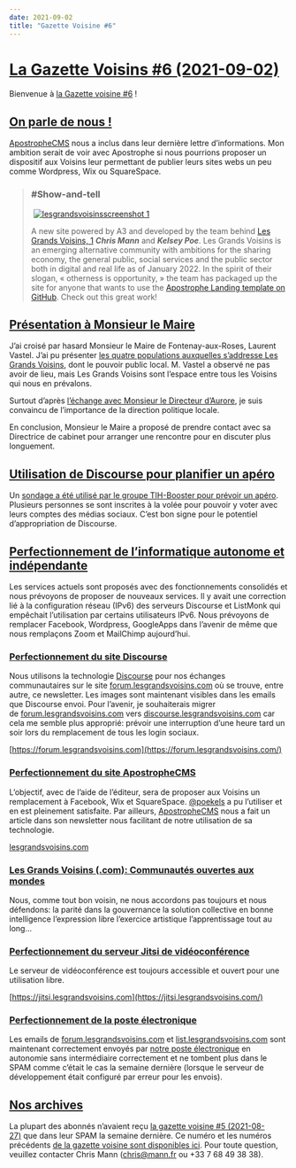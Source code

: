 ```yaml
---
date: 2021-09-02
title: "Gazette Voisine #6"
---
```

# [La Gazette Voisins #6 (2021-09-02)](https://forum.lesgrandsvoisins.com/t/la-gazette-voisins-6-2021-09-02/105)

Bienvenue à [la Gazette voisine #6](https://forum.lesgrandsvoisins.com/t/la-gazette-voisins-6-2021-09-02/105) !

## [](https://forum.lesgrandsvoisins.com/t/la-gazette-voisins-6-2021-09-02/105#on-parle-de-nous-httpsmailinglesgrandsvoisinscomtrecognition-spotlight-by-apostrophecms110-2)[On parle de nous !](https://forum.lesgrandsvoisins.com/t/recognition-spotlight-by-apostrophecms/110)

[ApostropheCMS](https://www.apostrophecms.com/) nous a inclus dans leur dernière lettre d’informations. Mon ambition serait de voir avec Apostrophe si nous pourrions proposer un dispositif aux Voisins leur permettant de publier leurs sites webs un peu comme Wordpress, Wix ou SquareSpace.

> ### #Show-and-tell
> 
>  [![lesgrandsvoisinsscreenshot](https://com.grandsvoisins.com/uploads/default/original/1X/dbafa5cd8efc9120f681cf6f4d075bffa6087a5f.gif) 1](https://www.lesgrandsvoisins.com/)
> 
> A new site powered by A3 and developed by the team behind [Les Grands Voisins, 1](https://www.lesgrandsvoisins.com/) _**Chris Mann**_ and _**Kelsey Poe**_. Les Grands Voisins is an emerging alternative community with ambitions for the sharing economy, the general public, social services and the public sector both in digital and real life as of January 2022. In the spirit of their slogan, « otherness is opportunity, » the team has packaged up the site for anyone that wants to use the [Apostrophe Landing template on GitHub](https://www.github.com/lesgrandsvoisins/apostrophe-landing). Check out this great work!

## [](https://forum.lesgrandsvoisins.com/t/la-gazette-voisins-6-2021-09-02/105#prsentation-monsieur-le-mairehttpsmailinglesgrandsvoisinscomtpresentation-a-monsieur-le-maire113-3)[Présentation à Monsieur le Maire](https://forum.lesgrandsvoisins.com/t/presentation-a-monsieur-le-maire/113)

J’ai croisé par hasard Monsieur le Maire de Fontenay-aux-Roses, Laurent Vastel. J’ai pu présenter [les quatre populations auxquelles s’addresse Les Grands Voisins](https://forum.lesgrandsvoisins.com/t/les-grands-voisins-sont-morts-vive-les-grands-voisins/14), dont le pouvoir public local. M. Vastel a observé ne pas avoir de lieu, mais Les Grands Voisins sont l’espace entre tous les Voisins qui nous en prévalons.

Surtout d’après [l’échange avec Monsieur le Directeur d’Aurore](https://forum.lesgrandsvoisins.com/t/qui-est-expert-et-ou-legitime/68), je suis convaincu de l’importance de la direction politique locale.

En conclusion, Monsieur le Maire a proposé de prendre contact avec sa Directrice de cabinet pour arranger une rencontre pour en discuter plus longuement.

## [](https://forum.lesgrandsvoisins.com/t/la-gazette-voisins-6-2021-09-02/105#utilisation-de-discourse-pour-planifier-un-aprohttpsmailinglesgrandsvoisinscomtapero-tihbooster-en-septembre94-4)[Utilisation de Discourse pour planifier un apéro](https://forum.lesgrandsvoisins.com/t/apero-tihbooster-en-septembre/94)

Un [sondage a été utilisé par le groupe TIH-Booster pour prévoir un apéro](https://forum.lesgrandsvoisins.com/t/apero-tihbooster-en-septembre/94). Plusieurs personnes se sont inscrites à la volée pour pouvoir y voter avec leurs comptes des médias sociaux. C’est bon signe pour le potentiel d’appropriation de Discourse.

## [](https://forum.lesgrandsvoisins.com/t/la-gazette-voisins-6-2021-09-02/105#perfectionnement-de-linformatique-autonome-et-indpendantehttpsmailinglesgrandsvoisinscomcessnumerique13-5)[Perfectionnement de l’informatique autonome et indépendante](https://forum.lesgrandsvoisins.com/c/ess/numerique/13)

Les services actuels sont proposés avec des fonctionnements consolidés et nous prévoyons de proposer de nouveaux services. Il y avait une correction lié à la configuration réseau (IPv6) des serveurs Discourse et ListMonk qui empêchait l’utilisation par certains utilisateurs IPv6. Nous prévoyons de remplacer Facebook, Wordpress, GoogleApps dans l’avenir de même que nous remplaçons Zoom et MailChimp aujourd’hui.

### [](https://forum.lesgrandsvoisins.com/t/la-gazette-voisins-6-2021-09-02/105#perfectionnement-du-site-discoursehttpsmailinglesgrandsvoisinscomtsite-discourse-mailing-lesgrandsvoisins-com54-6)[Perfectionnement du site Discourse](https://forum.lesgrandsvoisins.com/t/site-discourse-mailing-lesgrandsvoisins-com/54)

Nous utilisons la technologie [Discourse](https://www.discourse.org/) pour nos échanges communautaires sur le site [forum.lesgrandsvoisins.com](https://forum.lesgrandsvoisins.com/) où se trouve, entre autre, ce newsletter. Les images sont maintenant visibles dans les emails que Discourse envoi. Pour l’avenir, je souhaiterais migrer de [forum.lesgrandsvoisins.com](http://forum.lesgrandsvoisins.com/) vers [discourse.lesgrandsvoisins.com](http://discourse.lesgrandsvoisins.com/) car cela me semble plus approprié: prévoir une interruption d’une heure tard un soir lors du remplacement de tous les login sociaux.

[https://forum.lesgrandsvoisins.com](https://forum.lesgrandsvoisins.com/)

### [](https://forum.lesgrandsvoisins.com/t/la-gazette-voisins-6-2021-09-02/105#perfectionnement-du-site-apostrophecmshttpsmailinglesgrandsvoisinscomtpassage-a-la-technologie-apostrophe-cms76-7)[Perfectionnement du site ApostropheCMS](https://forum.lesgrandsvoisins.com/t/passage-a-la-technologie-apostrophe-cms/76)

L’objectif, avec de l’aide de l’éditeur, sera de proposer aux Voisins un remplacement à Facebook, Wix et SquareSpace. [@poekels](https://forum.lesgrandsvoisins.com/u/poekels) a pu l’utiliser et en est pleinement satisfaite. Par ailleurs, [ApostropheCMS](https://www.apostrophecms.com/) nous a fait un article dans son newsletter nous facilitant de notre utilisation de sa technologie.

[lesgrandsvoisins.com](https://www.lesgrandsvoisins.com/fr/)

### [Les Grands Voisins (.com): Communautés ouvertes aux mondes](https://www.lesgrandsvoisins.com/fr/)

Nous, comme tout bon voisin, ne nous accordons pas toujours et nous défendons: la parité dans la gouvernance la solution collective en bonne intelligence l’expression libre l’exercice artistique l’apprentissage tout au long...

### [](https://forum.lesgrandsvoisins.com/t/la-gazette-voisins-6-2021-09-02/105#perfectionnement-du-serveur-jitsi-de-vidoconfrencehttpsmailinglesgrandsvoisinscomtserveur-de-videoconference-jitsi-propre-aux-grands-voisins61-8)[Perfectionnement du serveur Jitsi de vidéoconférence](https://forum.lesgrandsvoisins.com/t/serveur-de-videoconference-jitsi-propre-aux-grands-voisins/61)

Le serveur de vidéoconférence est toujours accessible et ouvert pour une utilisation libre.

[https://jitsi.lesgrandsvoisins.com](https://jitsi.lesgrandsvoisins.com/)

### [](https://forum.lesgrandsvoisins.com/t/la-gazette-voisins-6-2021-09-02/105#perfectionnement-de-la-poste-lectroniquehttpsmailinglesgrandsvoisinscomtla-poste-electronique-des-grands-voisins107-9)[Perfectionnement de la poste électronique](https://forum.lesgrandsvoisins.com/t/la-poste-electronique-des-grands-voisins/107)

Les emails de [forum.lesgrandsvoisins.com](http://forum.lesgrandsvoisins.com/) et [list.lesgrandsvoisins.com](http://list.lesgrandsvoisins.com/) sont maintenant correctement envoyés par [notre poste électronique](https://forum.lesgrandsvoisins.com/t/la-poste-electronique-des-grands-voisins/107) en autonomie sans intermédiaire correctement et ne tombent plus dans le SPAM comme c’était le cas la semaine dernière (lorsque le serveur de développement était configuré par erreur pour les envois).

## [](https://forum.lesgrandsvoisins.com/t/la-gazette-voisins-6-2021-09-02/105#nos-archiveshttpsmailinglesgrandsvoisinscomcgazette6-10)[Nos archives](https://forum.lesgrandsvoisins.com/c/gazette/6)

La plupart des abonnés n’avaient reçu [la gazette voisine #5 (2021-08-27)](https://forum.lesgrandsvoisins.com/t/la-gazette-voisine-5-2021-08-27/92) que dans leur SPAM la semaine dernière. Ce numéro et les numéros précédents [de la gazette voisine sont disponibles ici](https://forum.lesgrandsvoisins.com/c/gazette/6). Pour toute question, veuillez contacter Chris Mann ([chris@mann.fr](mailto:chris@mann.fr) ou +33 7 68 49 38 38).